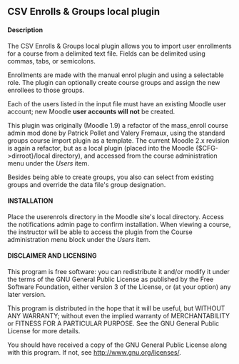 ## CSV Enrolls & Groups local plugin
#### Description ###
The CSV Enrolls & Groups local plugin allows you to import user enrollments for a course from a delimited text file. Fields can be delimited using commas, tabs, or semicolons.

Enrollments are made with the manual enrol plugin and using a selectable role. The plugin can optionally create course groups and assign the new enrollees to those groups.

Each of the users listed in the input file must have an existing Moodle user account; new Moodle **user accounts will not** be created.

This plugin was originally (Moodle 1.9) a refactor of the mass_enroll course admin mod done by Patrick Pollet and Valery Fremaux, using the standard groups course import plugin as a template. The current Moodle 2.x revision is again a refactor, but as a local plugin (placed into the Moodle {$CFG->dirroot}/local directory), and accessed from the course administration menu under the _Users_ item.

Besides being able to create groups, you also can select from existing groups and override the data file's group designation.

#### INSTALLATION
Place the userenrols directory in the Moodle site's local directory. Access the notifications admin page to confirm installation. When viewing a course, the instructor will be able to access the plugin from the Course administration menu block under the _Users_ item.

#### DISCLAIMER AND LICENSING
This program is free software: you can redistribute it and/or modify it under the terms of the GNU General Public License as published by the Free Software Foundation, either version 3 of the License, or (at your option) any later version.
 
This program is distributed in the hope that it will be useful, but WITHOUT ANY WARRANTY; without even the implied warranty of MERCHANTABILITY or FITNESS FOR A PARTICULAR PURPOSE. See the GNU General Public License for more details.
 
You should have received a copy of the GNU General Public License along with this program. If not, see <http://www.gnu.org/licenses/>.
